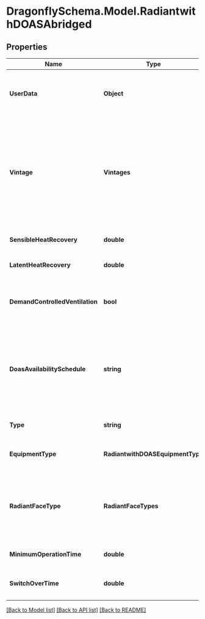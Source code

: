 
# DragonflySchema.Model.RadiantwithDOASAbridged

## Properties

Name | Type | Description | Notes
------------ | ------------- | ------------- | -------------
**UserData** | **Object** | Optional dictionary of user data associated with the object.All keys and values of this dictionary should be of a standard data type to ensure correct serialization of the object (eg. str, float, int, list). | [optional] 
**Vintage** | **Vintages** | Text for the vintage of the template system. This will be used to set efficiencies for various pieces of equipment within the system. Further information about these defaults can be found in the version of ASHRAE 90.1 corresponding to the selected vintage. Read-only versions of the standard can be found at: https://www.ashrae.org/technical-resources/standards-and-guidelines/read-only-versions-of-ashrae-standards | [optional] 
**SensibleHeatRecovery** | **double** | A number between 0 and 1 for the effectiveness of sensible heat recovery within the system. | [optional] [default to 0D]
**LatentHeatRecovery** | **double** | A number between 0 and 1 for the effectiveness of latent heat recovery within the system. | [optional] [default to 0D]
**DemandControlledVentilation** | **bool** | Boolean to note whether demand controlled ventilation should be used on the system, which will vary the amount of ventilation air according to the occupancy schedule of the Rooms. | [optional] [default to false]
**DoasAvailabilitySchedule** | **string** | An optional On/Off discrete schedule to set when the dedicated outdoor air system (DOAS) shuts off. This will not only prevent any outdoor air from flowing thorough the system but will also shut off the fans, which can result in more energy savings when spaces served by the DOAS are completely unoccupied. If None, the DOAS will be always on. | [optional] 
**Type** | **string** |  | [optional] [readonly] [default to "RadiantwithDOASAbridged"]
**EquipmentType** | **RadiantwithDOASEquipmentType** | Text for the specific type of system equipment from the RadiantwithDOASEquipmentType enumeration. | [optional] 
**RadiantFaceType** | **RadiantFaceTypes** | Text to indicate which faces are thermally active by default. Note that this property has no effect when the rooms to which the HVAC system is assigned have constructions with internal source materials. In this case, those constructions will dictate the thermally active surfaces. | [optional] 
**MinimumOperationTime** | **double** | A number for the minimum number of hours of operation for the radiant system before it shuts off. | [optional] [default to 1.0D]
**SwitchOverTime** | **double** | A number for the minimum number of hours for when the system can switch between heating and cooling. | [optional] [default to 24.0D]

[[Back to Model list]](../README.md#documentation-for-models)
[[Back to API list]](../README.md#documentation-for-api-endpoints)
[[Back to README]](../README.md)

